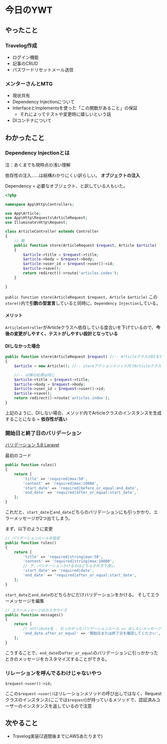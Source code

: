 # 今日のYWT

## やったこと

### Travelog作成

- ログイン機能
- 記事のCRUD
- パスワードリセットメール送信

### メンターさんとMTG

- 現状共有
- Dependency Injectionについて
- InterfaceとImplementsを使った「この関数があること」の保証
  - それによってテストや変更時に嬉しいという話
- DIコンテナについて

## わかったこと

### Dependency Injectionとは

注：あくまでも現時点の浅い理解

依存性の注入……は結構わかりにくい訳らしい。
**オブジェクトの注入**

Dependency = 必要なオブジェクト、と訳している人もいた。

```php
<?php

namespace App\Http\Controllers;

use App\Article; 
use App\Http\Requests\ArticleRequest;
use Illuminate\Http\Request;

class ArticleController extends Controller
{
    // 略
    public function store(ArticleRequest $request, Article $article)
    {
        $article->title = $request->title;
        $article->body = $request->body;
        $article->user_id = $request->user()->id;
        $article->save();
        return redirect()->route('articles.index');
    }

}
```

`public function store(ArticleRequest $request, Article $article)`
この`store()`内で**引数の型宣言**していると同時に、`Dependency Injection`している。

#### メリット

`ArticleController`がArticleクラスへ依存している度合いを下げているので、**今後の変更がしやすく、テストがしやすい設計となっている**

#### DIしなかった場合

```php
public function store(ArticleRequest $request) //-- ArticleクラスのDIを行わない
{
    $article = new Article(); //-- storeアクションメソッド内でArticleクラスのインスタンスを生成している

    //-- 以降の処理は同じ
    $article->title = $request->title;
    $article->body = $request->body;
    $article->user_id = $request->user()->id;
    $article->save();
    return redirect()->route('articles.index');
}
```

上記のように、DIしない場合、メソッド内でArticleクラスのインスタンスを生成することになる = **依存性が高い**

### 開始日と終了日のバリデーション

[バリデーション 5.8 Laravel](https://readouble.com/laravel/5.8/ja/validation.html#rule-after-or-equal)

最初のコード

```php
public function rules()
{
    return [
        'title' => 'required|max:50',
        'content' => 'required|max:10000',
        'start_date' => 'required|before_or_equal:end_date',
        'end_date' => 'required|after_or_equal:start_date',
    ];
}
```

これだと、`start_date`と`end_date`どちらのバリデーションにも引っかかり、エラーメッセージが2つ出てしまう。

まず、以下のように変更

```php
// バリデーションルールを設定
public function rules()
{
    return [
        'title' => 'required|string|max:50',
        'content' => 'required|string|max:10000',
        // 下、バリデーションかけるのはどちらか片方で良い
        'start_date' => 'required|date',
        'end_date' => 'required|after_or_equal:start_date',
    ];
}
```

`start_date`と`end_date`のどちらかにだけバリデーションをかける。
そしてエラーメッセージを編集

```php
// エラーメッセージのカスタマイズ
public function messages()
{
    return [
        // attribute名 . 引っかかったバリデーションルール => 出したいメッセージ
        'end_date.after_or_equal' => '開始日または終了日を確認してください',
    ];
}
```

こうすることで、`end_date`の`after_or_equal`のバリデーションに引っかかったときのメッセージをカスタマイズすることができる。

### リレーションを呼んでるわけじゃないやつ

`$request->user()->id;`

ここの`$request->user()`はリレーションメソッドの呼び出しではなく、Requestクラスのインスタンス(ここでは`$request`)が持っているメソッドで、認証済みユーザーのインスタンスを返しているので注意

## 次やること

- Travelog実装(2週間後までにAWSあたりまで)
